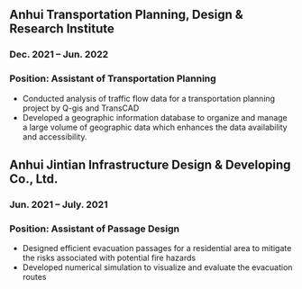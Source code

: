 

## Anhui Transportation Planning, Design & Research Institute
### Dec. 2021 – Jun. 2022
### Position: Assistant of Transportation Planning
- Conducted analysis of traffic flow data for a transportation planning project by Q-gis and TransCAD
- Developed a geographic information database to organize and manage a large volume of geographic data
which enhances the data availability and accessibility.

## Anhui Jintian Infrastructure Design & Developing Co., Ltd.
### Jun. 2021 – July. 2021
### Position: Assistant of Passage Design
- Designed efficient evacuation passages for a residential area to mitigate the risks associated with potential fire hazards
- Developed numerical simulation to visualize and evaluate the evacuation routes

